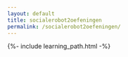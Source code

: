 ```yaml
---
layout: default
title: socialerobot2oefeningen
permalink: /socialerobot2oefeningen/
---
```


{%- include learning_path.html -%}
